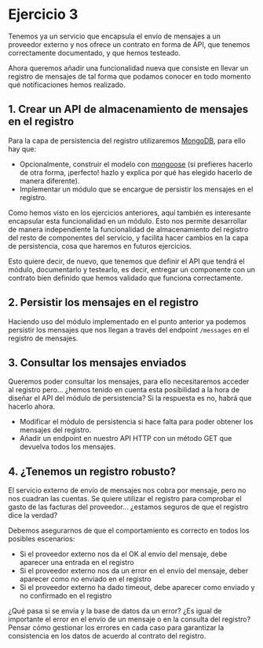# Ejercicio 3

Tenemos ya un servicio que encapsula el envío de mensajes a un proveedor externo y nos ofrece un contrato en forma de API,
que tenemos correctamente documentado, y que hemos testeado.

Ahora queremos añadir una funcionalidad nueva que consiste en llevar un registro de mensajes de tal forma que podamos conocer en todo momento qué notificaciones hemos realizado.

## 1. Crear un API de almacenamiento de mensajes en el registro

Para la capa de persistencia del registro utilizaremos [MongoDB](https://www.mongodb.com/), para ello hay que:

- Opcionalmente, construir el modelo con [mongoose](https://mongoosejs.com/) (si prefieres hacerlo de otra forma, ¡perfecto! hazlo y explica por qué has elegido hacerlo de manera diferente).
- Implementar un módulo que se encargue de persistir los mensajes en el registro.

Como hemos visto en los ejercicios anteriores, aquí también es interesante encapsular esta funcionalidad en un módulo.
Esto nos permite desarrollar de manera independiente la funcionalidad de almacenamiento del registro del resto de componentes del servicio,
y facilita hacer cambios en la capa de persistencia, cosa que haremos en futuros ejercicios.

Esto quiere decir, de nuevo, que tenemos que definir el API que tendrá el módulo, documentarlo y testearlo, es decir,
entregar un componente con un contrato bien definido que hemos validado que funciona correctamente.

## 2. Persistir los mensajes en el registro

Haciendo uso del módulo implementado en el punto anterior ya podemos persistir los mensajes que nos llegan a través del endpoint `/messages` en el registro de mensajes.

## 3. Consultar los mensajes enviados

Queremos poder consultar los mensajes, para ello necesitaremos acceder al registro pero...
¿hemos tenido en cuenta esta posibilidad a la hora de diseñar el API del módulo de persistencia?
Si la respuesta es no, habrá que hacerlo ahora.

- Modificar el módulo de persistencia si hace falta para poder obtener los mensajes del registro.
- Añadir un endpoint en nuestro API HTTP con un método GET que devuelva todos los mensajes.

## 4. ¿Tenemos un registro robusto?

El servicio externo de envío de mensajes nos cobra por mensaje, pero no nos cuadran las cuentas.
Se quiere utilizar el registro para comprobar el gasto de las facturas del proveedor... ¿estamos seguros de que el registro dice la verdad?

Debemos asegurarnos de que el comportamiento es correcto en todos los posibles escenarios:
- Si el proveedor externo nos da el OK al envío del mensaje, debe aparecer una entrada en el registro
- Si el proveedor externo nos da un error en el envío del mensaje, deber aparecer como no enviado en el registro
- Si el proveedor externo ha dado timeout, debe aparecer como enviado y no confirmado en el registro

¿Qué pasa si se envía y la base de datos da un error?
¿Es igual de importante el error en el envío de un mensaje o en la consulta del registro?
Pensar cómo gestionar los errores en cada caso para garantizar la consistencia en los datos de acuerdo al contrato del registro.